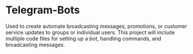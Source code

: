 # Telegram-Bots
Used to create automate broadcasting messages, promotions, or customer service updates to groups or individual users. This project will include multiple code files for setting up a bot, handling commands, and broadcasting messages.
